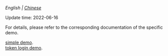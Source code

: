 _English | [Chinese](./quick-start.zh.md)_

Update time: 2022-06-16  

For details, please refer to the corresponding documentation of the specific demo.

[simple demo](../examples/simple_demo/README.md).  
[token login demo](../examples/token_login_demo/README.md).  